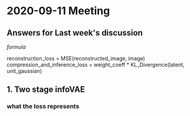 # 2020-09-11 Meeting

## Answers for Last week's discussion
*formula*

reconstruction_loss = MSE(reconstructed_image, image)
compression_and_inference_loss = weight_coeff * KL_Divergence(latent, unit_gaussian)

## 1. Two stage infoVAE 


### what the loss represents